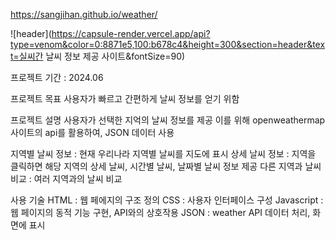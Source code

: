  https://sangjihan.github.io/weather/

 ![header](https://capsule-render.vercel.app/api?type=venom&color=0:8871e5,100:b678c4&height=300&section=header&text=실씨간 날씨 정보 제공 사이트&fontSize=90)

 

 프로젝트 기간 : 2024.06

 프로젝트 목표
 사용자가 빠르고 간편하게 날씨 정보를 얻기 위함

 프로젝트 설명
 사용자가 선택한 지억의 날씨 정보를 제공
 이를 위해 openweathermap 사이트의 api를 활용하여, JSON 데이터 사용

 지역별 날씨 정보 : 현재 우리나라 지역별 날씨를 지도에 표시
 상세 날씨 정보 : 지역을 클릭하면 해당 지역의 상세 날씨, 시간별 날씨, 날짜별 날씨 정보 제공
 다른 지역과 날씨 비교 : 여러 지역과의 날씨 비교

 사용 기술
 HTML : 웹 페에지의 구조 정의
 CSS : 사용자 인터페이스 구성
 Javascript : 웹 페이지의 동적 기능 구현, API와의 상호작용
 JSON : weather API 데이터 처리, 화면에 표시

